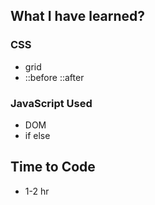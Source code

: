 ## What I have learned?

### CSS

- grid 
- ::before ::after

### JavaScript Used
- DOM
- if else


## Time to Code

- 1-2 hr